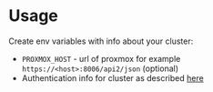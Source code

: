 # Usage
Create env variables with info about your cluster:

- `PROXMOX_HOST` - url of proxmox for example `https://<host>:8006/api2/json` (optional)
- Authentication info for cluster as described [here](https://github.com/Telmate/terraform-provider-proxmox/blob/v2.7.4/docs/index.md)

